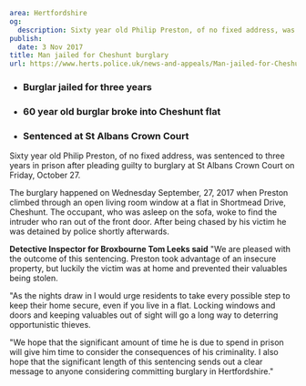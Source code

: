 ```yaml
area: Hertfordshire
og:
  description: Sixty year old Philip Preston, of no fixed address, was sentenced to three years in prison after pleading guilty to burglary at St Albans Crown Court on Friday, October 27.
publish:
  date: 3 Nov 2017
title: Man jailed for Cheshunt burglary
url: https://www.herts.police.uk/news-and-appeals/Man-jailed-for-Cheshunt-burglary-1101K
```

* ### Burglar jailed for three years

 * ### 60 year old burglar broke into Cheshunt flat

 * ### Sentenced at St Albans Crown Court

Sixty year old Philip Preston, of no fixed address, was sentenced to three years in prison after pleading guilty to burglary at St Albans Crown Court on Friday, October 27.

The burglary happened on Wednesday September, 27, 2017 when Preston climbed through an open living room window at a flat in Shortmead Drive, Cheshunt. The occupant, who was asleep on the sofa, woke to find the intruder who ran out of the front door. After being chased by his victim he was detained by police shortly afterwards.

**Detective Inspector for Broxbourne Tom Leeks said** "We are pleased with the outcome of this sentencing. Preston took advantage of an insecure property, but luckily the victim was at home and prevented their valuables being stolen.

"As the nights draw in I would urge residents to take every possible step to keep their home secure, even if you live in a flat. Locking windows and doors and keeping valuables out of sight will go a long way to deterring opportunistic thieves.

"We hope that the significant amount of time he is due to spend in prison will give him time to consider the consequences of his criminality. I also hope that the significant length of this sentencing sends out a clear message to anyone considering committing burglary in Hertfordshire."
